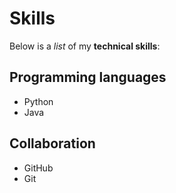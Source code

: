 # Skills

Below is a _list_ of my **technical skills**:

## Programming languages
- Python
- Java

## Collaboration
- GitHub
- Git
